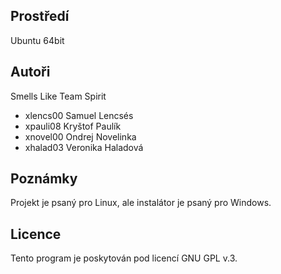 Prostředí
---------
Ubuntu 64bit

Autoři
------

Smells Like Team Spirit
- xlencs00 Samuel Lencsés
- xpauli08 Kryštof Paulík 
- xnovel00 Ondrej Novelinka 
- xhalad03 Veronika Haladová 

Poznámky
--------

Projekt je psaný pro Linux, ale instalátor je psaný pro Windows.

Licence
-------

Tento program je poskytován pod licencí GNU GPL v.3.
